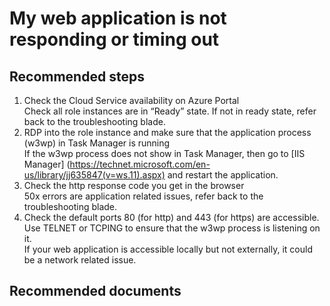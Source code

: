 <properties 
	pageTitle="My web application is not responding or timing out"
	description="My web application is not responding or timing out"
	service="microsoft.classiccompute"
	resource="virtualmachines"
	authors="jluk"
	displayOrder="6"
	selfHelpType="resource"
	supportTopicIds=""
	resourceTags=""	 
	productPesIds=""
	cloudEnvironments="public"
/>

# My web application is not responding or timing out

## **Recommended steps**
1.	Check the Cloud Service availability on Azure Portal <br>
Check all role instances are in “Ready” state. If not in ready state, refer back to the troubleshooting blade.
2.	RDP into the role instance and make sure that the application process (w3wp) in Task Manager is running <br>
If the w3wp process does not show in Task Manager, then go to [IIS Manager] (https://technet.microsoft.com/en-us/library/jj635847(v=ws.11).aspx) and restart the application. 
3.	Check the http response code you get in the browser <br>
50x errors are application related issues, refer back to the troubleshooting blade.
4.	Check the default ports 80 (for http) and 443 (for https) are accessible. Use TELNET or TCPING to ensure that the w3wp process is listening on it. <br>
If your web application is accessible locally but not externally, it could be a network related issue. 

## **Recommended documents**
